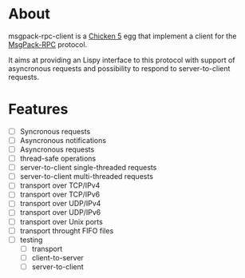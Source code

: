 # About

msgpack-rpc-client is a [Chicken 5](call-cc.org) egg that implement a client for the [MsgPack-RPC](https://github.com/msgpack-rpc/msgpack-rpc) protocol.

It aims at providing an Lispy interface to this protocol with support of asyncronous requests and possibility to respond to server-to-client requests.

# Features

- [ ] Syncronous requests
- [ ] Asyncronous notifications
- [ ] Asyncronous requests
- [ ] thread-safe operations
- [ ] server-to-client single-threaded requests
- [ ] server-to-client multi-threaded requests
- [ ] transport over TCP/IPv4
- [ ] transport over TCP/IPv6
- [ ] transport over UDP/IPv4
- [ ] transport over UDP/IPv6
- [ ] transport over Unix ports
- [ ] transport throught FIFO files
- [ ] testing
    - [ ] transport
    - [ ] client-to-server
    - [ ] server-to-client

